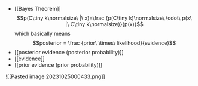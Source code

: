 - [[Bayes Theorem]]
$$p(C\tiny k\normalsize\ |\ x)=\frac {p(C\tiny k)\normalsize\ \cdot\ p(x\ |\ C\tiny k\normalsize)}{p(x)}$$
which basically means
$$posterior = \frac {prior\ \times\ likelihood}{evidence}$$
- [[posterior evidence (posterior probability)]]
- [[evidence]]
- [[prior evidence (prior probability)]]

![[Pasted image 20231025000433.png]]


